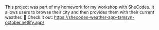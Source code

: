 This project was part of my homework for my workshop with SheCodes. 
It allows users to browse their city and then provides them with their current weather.
🌟 Check it out: 
https://shecodes-weather-app-tamsyn-october.netlify.app/ 
